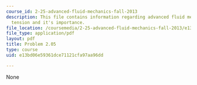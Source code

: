 ```yaml
---
course_id: 2-25-advanced-fluid-mechanics-fall-2013
description: This file contains information regarding advanced fluid mechanics, surface
  tension and it's importance.
file_location: /coursemedia/2-25-advanced-fluid-mechanics-fall-2013/e13bd06e59361dce71121cfa97aa96dd_MIT2_25F13_Problem2.05.pdf
file_type: application/pdf
layout: pdf
title: Problem 2.05
type: course
uid: e13bd06e59361dce71121cfa97aa96dd

---
```

None